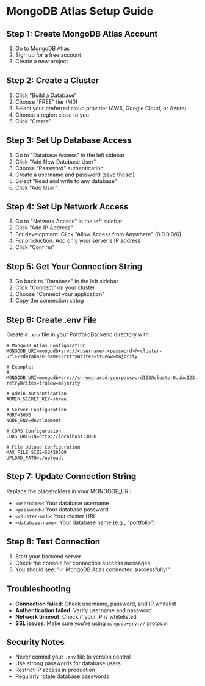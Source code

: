 # MongoDB Atlas Setup Guide

## Step 1: Create MongoDB Atlas Account
1. Go to [MongoDB Atlas](https://www.mongodb.com/atlas)
2. Sign up for a free account
3. Create a new project

## Step 2: Create a Cluster
1. Click "Build a Database"
2. Choose "FREE" tier (M0)
3. Select your preferred cloud provider (AWS, Google Cloud, or Azure)
4. Choose a region close to you
5. Click "Create"

## Step 3: Set Up Database Access
1. Go to "Database Access" in the left sidebar
2. Click "Add New Database User"
3. Choose "Password" authentication
4. Create a username and password (save these!)
5. Select "Read and write to any database"
6. Click "Add User"

## Step 4: Set Up Network Access
1. Go to "Network Access" in the left sidebar
2. Click "Add IP Address"
3. For development: Click "Allow Access from Anywhere" (0.0.0.0/0)
4. For production: Add only your server's IP address
5. Click "Confirm"

## Step 5: Get Your Connection String
1. Go back to "Database" in the left sidebar
2. Click "Connect" on your cluster
3. Choose "Connect your application"
4. Copy the connection string

## Step 6: Create .env File
Create a `.env` file in your PortfolioBackend directory with:

```env
# MongoDB Atlas Configuration
MONGODB_URI=mongodb+srv://<username>:<password>@<cluster-url>/<database-name>?retryWrites=true&w=majority

# Example:
# MONGODB_URI=mongodb+srv://shreeprasad:yourpassword123@cluster0.abc123.mongodb.net/portfolio?retryWrites=true&w=majority

# Admin Authentication
ADMIN_SECRET_KEY=shree

# Server Configuration
PORT=5000
NODE_ENV=development

# CORS Configuration
CORS_ORIGIN=http://localhost:3000

# File Upload Configuration
MAX_FILE_SIZE=52428800
UPLOAD_PATH=./uploads
```

## Step 7: Update Connection String
Replace the placeholders in your MONGODB_URI:
- `<username>`: Your database username
- `<password>`: Your database password
- `<cluster-url>`: Your cluster URL
- `<database-name>`: Your database name (e.g., "portfolio")

## Step 8: Test Connection
1. Start your backend server
2. Check the console for connection success messages
3. You should see: "✅ MongoDB Atlas connected successfully!"

## Troubleshooting
- **Connection failed**: Check username, password, and IP whitelist
- **Authentication failed**: Verify username and password
- **Network timeout**: Check if your IP is whitelisted
- **SSL issues**: Make sure you're using `mongodb+srv://` protocol

## Security Notes
- Never commit your `.env` file to version control
- Use strong passwords for database users
- Restrict IP access in production
- Regularly rotate database passwords
